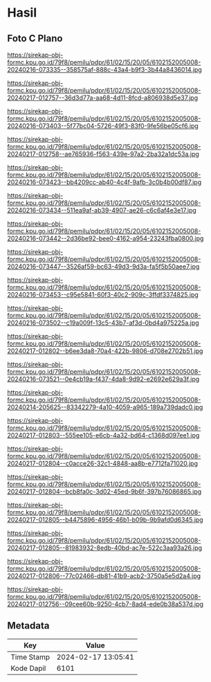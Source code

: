 # Hasil

## Foto C Plano

https://sirekap-obj-formc.kpu.go.id/79f8/pemilu/pdpr/61/02/15/20/05/6102152005008-20240216-073335--358575af-888c-43a4-b9f3-3b44a8436014.jpg

https://sirekap-obj-formc.kpu.go.id/79f8/pemilu/pdpr/61/02/15/20/05/6102152005008-20240217-012757--36d3d77a-aa68-4d11-8fcd-a806938d5e37.jpg

https://sirekap-obj-formc.kpu.go.id/79f8/pemilu/pdpr/61/02/15/20/05/6102152005008-20240216-073403--5f77bc04-5726-49f3-83f0-9fe56be05cf6.jpg

https://sirekap-obj-formc.kpu.go.id/79f8/pemilu/pdpr/61/02/15/20/05/6102152005008-20240217-012758--ae765936-f563-439e-97a2-2ba32a1dc53a.jpg

https://sirekap-obj-formc.kpu.go.id/79f8/pemilu/pdpr/61/02/15/20/05/6102152005008-20240216-073423--bb4209cc-ab40-4c4f-9afb-3c0b4b00df87.jpg

https://sirekap-obj-formc.kpu.go.id/79f8/pemilu/pdpr/61/02/15/20/05/6102152005008-20240216-073434--511ea9af-ab39-4907-ae26-c6c6af4e3e17.jpg

https://sirekap-obj-formc.kpu.go.id/79f8/pemilu/pdpr/61/02/15/20/05/6102152005008-20240216-073442--2d36be92-bee0-4162-a954-23243fba0800.jpg

https://sirekap-obj-formc.kpu.go.id/79f8/pemilu/pdpr/61/02/15/20/05/6102152005008-20240216-073447--3526af59-bc63-49d3-9d3a-fa5f5b50aee7.jpg

https://sirekap-obj-formc.kpu.go.id/79f8/pemilu/pdpr/61/02/15/20/05/6102152005008-20240216-073453--c95e5841-60f3-40c2-909c-3ffdf3374825.jpg

https://sirekap-obj-formc.kpu.go.id/79f8/pemilu/pdpr/61/02/15/20/05/6102152005008-20240216-073502--c19a009f-13c5-43b7-af3d-0bd4a975225a.jpg

https://sirekap-obj-formc.kpu.go.id/79f8/pemilu/pdpr/61/02/15/20/05/6102152005008-20240217-012802--b6ee3da8-70a4-422b-9806-d708e2702b51.jpg

https://sirekap-obj-formc.kpu.go.id/79f8/pemilu/pdpr/61/02/15/20/05/6102152005008-20240216-073521--0e4cb19a-f437-4da8-9d92-e2692e629a3f.jpg

https://sirekap-obj-formc.kpu.go.id/79f8/pemilu/pdpr/61/02/15/20/05/6102152005008-20240214-205625--83342279-4a10-4059-a965-189a739dadc0.jpg

https://sirekap-obj-formc.kpu.go.id/79f8/pemilu/pdpr/61/02/15/20/05/6102152005008-20240217-012803--555ee105-e6cb-4a32-bd64-c1368d097ee1.jpg

https://sirekap-obj-formc.kpu.go.id/79f8/pemilu/pdpr/61/02/15/20/05/6102152005008-20240217-012804--c0acce26-32c1-4848-aa8b-e7712fa71020.jpg

https://sirekap-obj-formc.kpu.go.id/79f8/pemilu/pdpr/61/02/15/20/05/6102152005008-20240217-012804--bcb8fa0c-3d02-45ed-9b6f-397b76086865.jpg

https://sirekap-obj-formc.kpu.go.id/79f8/pemilu/pdpr/61/02/15/20/05/6102152005008-20240217-012805--b4475896-4956-46b1-b09b-9b9afd0d6345.jpg

https://sirekap-obj-formc.kpu.go.id/79f8/pemilu/pdpr/61/02/15/20/05/6102152005008-20240217-012805--81983932-8edb-40bd-ac7e-522c3aa93a26.jpg

https://sirekap-obj-formc.kpu.go.id/79f8/pemilu/pdpr/61/02/15/20/05/6102152005008-20240217-012806--77c02466-db81-41b9-acb2-3750a5e5d2a4.jpg

https://sirekap-obj-formc.kpu.go.id/79f8/pemilu/pdpr/61/02/15/20/05/6102152005008-20240217-012756--09cee60b-9250-4cb7-8ad4-ede0b38a537d.jpg


## Metadata

| Key        | Value               |
| ---------- | ------------------- |
| Time Stamp | 2024-02-17 13:05:41 |
| Kode Dapil | 6101                |



